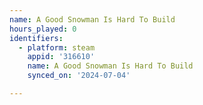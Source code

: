 ```yaml
---
name: A Good Snowman Is Hard To Build
hours_played: 0
identifiers:
  - platform: steam
    appid: '316610'
    name: A Good Snowman Is Hard To Build
    synced_on: '2024-07-04'

---
```


